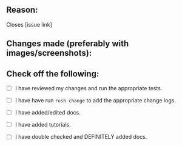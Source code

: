 <!--
Thank you for contributing to this project! 
Can you please fill out the information below to save us time looking into your PR. 
Start with explaining the reasons for this change, and if applicable link to an issue.
And explain the changes you have made.
-->

## Reason:

Closes [issue link]

## Changes made (preferably with images/screenshots):

## Check off the following:

- [ ] I have reviewed my changes and run the appropriate tests.
- [ ] I have have run `rush change` to add the appropriate change logs.
- [ ] I have added/edited docs.
- [ ] I have added tutorials.
- [ ] I have double checked and DEFINITELY added docs.

